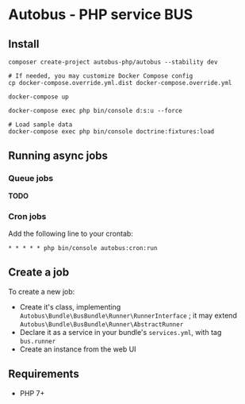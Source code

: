 # Autobus - PHP service BUS

## Install

```
composer create-project autobus-php/autobus --stability dev

# If needed, you may customize Docker Compose config
cp docker-compose.override.yml.dist docker-compose.override.yml

docker-compose up

docker-compose exec php bin/console d:s:u --force

# Load sample data
docker-compose exec php bin/console doctrine:fixtures:load
```

## Running async jobs

### Queue jobs

**TODO**

### Cron jobs

Add the following line to your crontab:

```
* * * * * php bin/console autobus:cron:run
```

## Create a job

To create a new job:

* Create it's class, implementing `Autobus\Bundle\BusBundle\Runner\RunnerInterface` ; it may extend `Autobus\Bundle\BusBundle\Runner\AbstractRunner`
* Declare it as a service in your bundle's `services.yml`, with tag `bus.runner`
* Create an instance from the web UI

## Requirements

* PHP 7+

